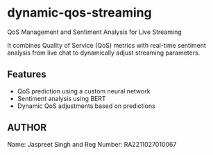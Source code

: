 # dynamic-qos-streaming
QoS Management and Sentiment Analysis for Live Streaming

It combines Quality of Service (QoS) metrics with real-time sentiment analysis from live chat to dynamically adjust streaming parameters.

## Features
- QoS prediction using a custom neural network
- Sentiment analysis using BERT
- Dynamic QoS adjustments based on predictions

## AUTHOR
Name: Jaspreet Singh and Reg Number: RA2211027010067
